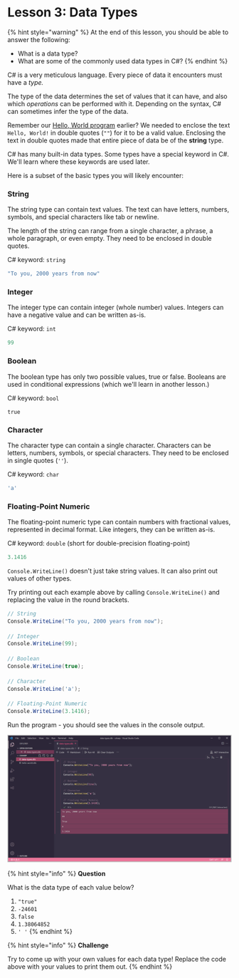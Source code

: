 # Lesson 3: Data Types

{% hint style="warning" %}
At the end of this lesson, you should be able to answer the following:

* What is a data type?
* What are some of the commonly used data types in C\#?
{% endhint %}

C\# is a very meticulous language. Every piece of data it encounters must have a _type._

The type of the data determines the set of values that it can have, and also which _operations_ can be performed with it. Depending on the syntax, C\# can sometimes infer the type of the data.

Remember our [Hello, World program](lesson-1-hello-world.md) earlier? We needed to enclose the text `Hello, World!` in double quotes \(`""`\) for it to be a valid value. Enclosing the text in double quotes made that entire piece of data be of the **string** type.

C\# has many built-in data types. Some types have a special keyword in C\#.  We'll learn where these keywords are used later.

Here is a subset of the basic types you will likely encounter:

### String

The string type can contain text values. The text can have letters, numbers, symbols, and special characters like tab or newline.

The length of the string can range from a single character, a phrase, a whole paragraph, or even empty. They need to be enclosed in double quotes.

C\# keyword:  `string`

```csharp
"To you, 2000 years from now"
```

### Integer

The integer type can contain integer \(whole number\) values. Integers can have a negative value and can be written as-is.

C\# keyword:  `int`

```csharp
99
```

### Boolean

The boolean type has only two possible values, true or false. Booleans are used in conditional expressions \(which we'll learn in another lesson.\)

C\# keyword: `bool`

```text
true
```

### Character

The character type can contain a single character. Characters can be letters, numbers, symbols, or special characters. They need to be enclosed in single quotes \(`''`\).

C\# keyword: `char`

```csharp
'a'
```

### Floating-Point Numeric

The floating-point numeric type can contain numbers with fractional values, represented in decimal format. Like integers, they can be written as-is.

C\# keyword: `double` \(short for double-precision floating-point\)

```csharp
3.1416
```

`Console.WriteLine()` doesn't just take string values. It can also print out values of other types.

Try printing out each example above by calling `Console.WriteLine()` and replacing the value in the round brackets.

```csharp
// String
Console.WriteLine("To you, 2000 years from now");

// Integer
Console.WriteLine(99);

// Boolean
Console.WriteLine(true);

// Character
Console.WriteLine('a');

// Floating-Point Numeric
Console.WriteLine(3.1416);
```

Run the program - you should see the values in the console output.

![](../.gitbook/assets/2021-07-09_0-58-13.png)

{% hint style="info" %}
**Question**

What is the data type of each value below?

1. `"true"`
2.  `-24601`
3. `false`
4. `1.38064852`
5. `' '`
{% endhint %}

{% hint style="info" %}
**Challenge**

Try to come up with your own values for each data type! Replace the code above with your values to print them out.
{% endhint %}

